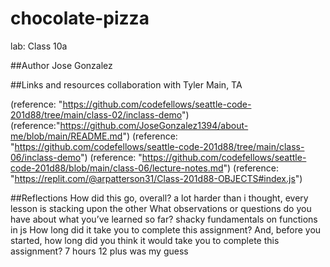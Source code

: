 # chocolate-pizza
lab: Class 10a

##Author
Jose Gonzalez

##Links and resources
collaboration with Tyler Main, TA

(reference: "https://github.com/codefellows/seattle-code-201d88/tree/main/class-02/inclass-demo") (reference:"https://github.com/JoseGonzalez1394/about-me/blob/main/README.md") (reference: "https://github.com/codefellows/seattle-code-201d88/tree/main/class-06/inclass-demo") (reference: "https://github.com/codefellows/seattle-code-201d88/blob/main/class-06/lecture-notes.md") (reference: "https://replit.com/@arpatterson31/Class-201d88-OBJECTS#index.js")

##Reflections
How did this go, overall? a lot harder than i thought, every lesson is stacking upon the other What observations or questions do you have about what you’ve learned so far? shacky fundamentals on functions in js How long did it take you to complete this assignment? And, before you started, how long did you think it would take you to complete this assignment? 7 hours 12 plus was my guess
